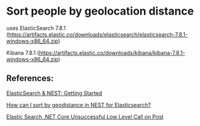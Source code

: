 # Sort people by geolocation distance

uses ElasticSearch 7.8.1 (https://artifacts.elastic.co/downloads/elasticsearch/elasticsearch-7.8.1-windows-x86_64.zip)

Kibana 7.8.1 (https://artifacts.elastic.co/downloads/kibana/kibana-7.8.1-windows-x86_64.zip)


## References:

[ElasticSearch & NEST: Getting Started](https://www.elastic.co/guide/en/elasticsearch/client/net-api/current/nest-getting-started.html)

[How can I sort by geodistance in NEST for Elasticsearch?](https://stackoverflow.com/questions/35273788/how-can-i-sort-by-geo-distance-in-nest-for-elasticsearch)

[Elastic Search .NET Core Unsuccessful Low Level Call on Post](https://stackoverflow.com/questions/52188217/elastic-search-net-core-unsuccessful-low-level-call-on-post/63370145)

